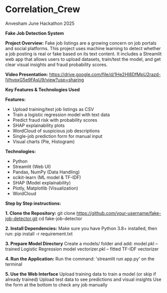 # Correlation_Crew
Anvesham June Hackathon 2025

**Fake Job Detection System**

**Project Overview:** Fake job listings are a growing concern on job portals and social platforms. This project uses machine learning to detect whether a job posting is real or fake based on its text content. It includes a Streamlit web app that allows users to upload datasets, train/test the model, and get clear visual insights and fraud probability scores.

**Video Presentation:**
https://drive.google.com/file/d/1He2HI8DfMpU2razd-lVhvpxG5e9FAsU9/view?usp=sharing

**Key Features & Technologies Used**

**Features:**

- Upload training/test job listings as CSV
- Train a logistic regression model with text data
- Predict fraud risk with probability scores
- SHAP explainability plots
- WordCloud of suspicious job descriptions
- Single-job prediction form for manual input
- Visual charts (Pie, Histogram)

**Technologies:**
- Python
- Streamlit (Web UI)
- Pandas, NumPy (Data Handling)
- scikit-learn (ML model & TF-IDF)
- SHAP (Model explainability)
- Plotly, Matplotlib (Visualization)
- WordCloud

**Step by Step instructions:**

**1. Clone the Repository:**
git clone https://github.com/your-username/fake-job-detector.git
cd fake-job-detector

**2. Install Dependencies:**
Make sure you have Python 3.8+ installed, then run:
pip install -r requirement.txt

**3. Prepare Model Directory**
Create a models/ folder and add:
model.pkl – trained Logistic Regression model
vectorizer.pkl – fitted TF-IDF vectorizer

**4. Run the Application:**
Run the command: 
'streamlit run app.py' on the terminal

**5. Use the Web Interface**
Upload training data to train a model (or skip if already trained)
Upload test data to see predictions and visual insights
Use the form at the bottom to check any job manually

